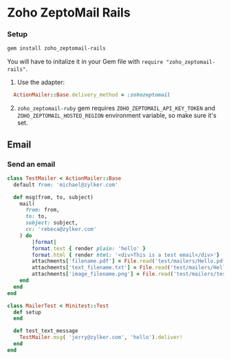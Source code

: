 # Zoho ZeptoMail Rails

### Setup

```bash
gem install zoho_zeptomail-rails
```

You will have to initalize it in your Gem file with `require "zoho_zeptomail-rails"`.

1. Use the adapter:
```ruby
  ActionMailer::Base.delivery_method = :zohozeptomail
```
2. `zoho_zeptomail-ruby` gem requires `ZOHO_ZEPTOMAIL_API_KEY_TOKEN` and `ZOHO_ZEPTOMAIL_HOSTED_REGION` environment variable,
   so make sure it's set.

## Email

### Send an email
```ruby
class TestMailer < ActionMailer::Base
  default from: 'michael@zylker.com'

  def msg(from, to, subject)
    mail(
      from: from,
      to: to,
      subject: subject,
      cc: 'rebeca@zylker.com'
    ) do
        |format|
        format.text { render plain: 'hello' }
        format.html { render html: '<div>This is a test email</div>'}
        attachments['filename.pdf'] = File.read('test/mailers/Hello.pdf')
        attachments['text_filename.txt'] = File.read('test/mailers/Hello.txt')
        attachments['image_filename.png'] = File.read('test/mailers/test.png')
    end
  end
end

class MailerTest < Minitest::Test
  def setup
  end

  def test_text_message
    TestMailer.msg( 'jerry@zylker.com', 'hello').deliver!
  end
end
```
